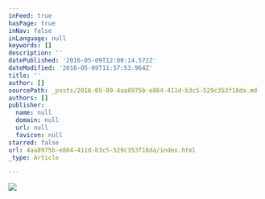 ```yaml
---
inFeed: true
hasPage: true
inNav: false
inLanguage: null
keywords: []
description: ''
datePublished: '2016-05-09T12:00:14.572Z'
dateModified: '2016-05-09T11:57:53.964Z'
title: ''
author: []
sourcePath: _posts/2016-05-09-4aa8975b-e864-411d-b3c5-529c353f18da.md
authors: []
publisher:
  name: null
  domain: null
  url: null
  favicon: null
starred: false
url: 4aa8975b-e864-411d-b3c5-529c353f18da/index.html
_type: Article

---
```

![](https://the-grid-user-content.s3-us-west-2.amazonaws.com/7d5e48fe-66c7-4d67-a35e-f5065e0c8f7c.jpg)